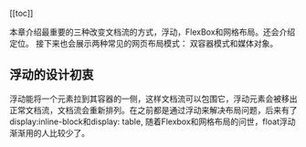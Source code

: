 [[toc]]

本章介绍最重要的三种改变文档流的方式，浮动，FlexBox和网格布局。还会介绍定位。
接下来也会展示两种常见的网页布局模式： 双容器模式和媒体对象。

## 浮动的设计初衷
浮动能将一个元素拉到其容器的一侧，这样文档流可以包围它，浮动元素会被移出正常文档流，文档流会重新排列。在之前都是通过浮动来解决布局问题，后来有了display:inline-block和display: table, 随着Flexbox和网格布局的问世，float浮动渐渐用的人比较少了。

